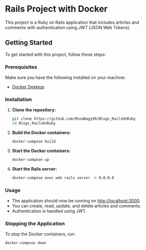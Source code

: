 # Rails Project with Docker

This project is a Ruby on Rails application that includes articles and comments with authentication using JWT (JSON Web Tokens). 

## Getting Started

To get started with this project, follow these steps:

### Prerequisites

Make sure you have the following installed on your machine:

- [Docker Desktop](https://www.docker.com/products/docker-desktop)

### Installation

1. **Clone the repository:**

    ```sh
    git clone https://github.com/MinaNagy99/Blogs_RailsOnRuby
    cd Blogs_RailsOnRuby
    ```

2. **Build the Docker containers:**

    ```sh
    docker-compose build
    ```

3. **Start the Docker containers:**

    ```sh
    docker-compose up
    ```

4. **Start the Rails server:**

    ```sh
    docker-compose exec web rails server -b 0.0.0.0
    ```

### Usage

- The application should now be running on [http://localhost:3000](http://localhost:3000).
- You can create, read, update, and delete articles and comments.
- Authentication is handled using JWT. 

### Stopping the Application

To stop the Docker containers, run:

```sh
docker-compose down
